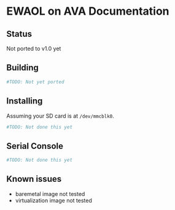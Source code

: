 # EWAOL on AVA Documentation

## Status

Not ported to v1.0 yet

## Building

```bash
#TODO: Not yet ported
```

## Installing

Assuming your SD card is at ```/dev/mmcblk0```.

```bash
#TODO: Not done this yet
```

## Serial Console

```bash
#TODO: Not done this yet
```
## Known issues

- baremetal image not tested
- virtualization image not tested